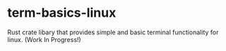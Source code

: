# term-basics-linux
Rust crate libary that provides simple and basic terminal functionality for linux. (Work In Progress!)
